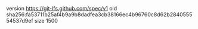 version https://git-lfs.github.com/spec/v1
oid sha256:fa53711b25af4b9a9b8dadfea3cb38166ec4b96760c8d62b284055554537d9ef
size 1500
